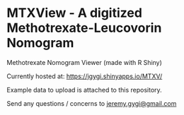 # MTXView - A digitized Methotrexate-Leucovorin Nomogram
Methotrexate Nomogram Viewer (made with R Shiny)

Currently hosted at: https://jgygi.shinyapps.io/MTXV/

Example data to upload is attached to this repository.

Send any questions / concerns to jeremy.gygi@gmail.com
